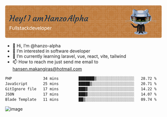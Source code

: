 ![Header](./github-header-image.png)

- 👋 Hi, I’m @hanzo-alpha
- 👀 I’m interested in software developer
- 🌱 I’m currently learning laravel, vue, react, vite, tailwind
- 📫 How to reach me just send me email to hansen.makangiras@hotmail.com 

<!---
hanzo-alpha/hanzo-alpha is a ✨ special ✨ repository because its `README.md` (this file) appears on your GitHub profile.
You can click the Preview link to take a look at your changes.
--->

<!--START_SECTION:waka-->

```txt
PHP              34 mins         ███████▒░░░░░░░░░░░░░░░░░   28.72 %
JavaScript       25 mins         █████▒░░░░░░░░░░░░░░░░░░░   20.71 %
GitIgnore file   17 mins         ███▓░░░░░░░░░░░░░░░░░░░░░   14.22 %
JSON             17 mins         ███▓░░░░░░░░░░░░░░░░░░░░░   14.07 %
Blade Template   11 mins         ██▒░░░░░░░░░░░░░░░░░░░░░░   09.74 %
```

<!--END_SECTION:waka-->

![image](https://github.com/hanzo-alpha/hanzo-alpha/assets/111342797/c4bd2977-6123-4017-8652-6e166259b484)

